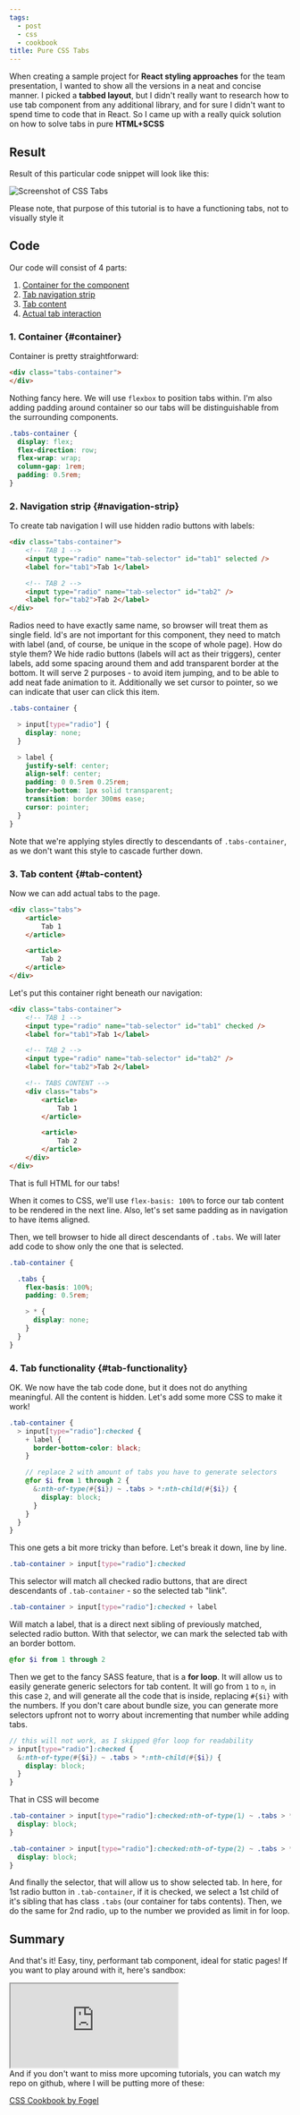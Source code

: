 ```yaml
---
tags:
  - post
  - css
  - cookbook
title: Pure CSS Tabs
---
```


When creating a sample project for **React styling approaches** for the team presentation, I wanted to show all the versions in a neat and concise manner. I picked a **tabbed layout**, but I didn't really want to research how to use tab component from any additional library, and for sure I didn't want to spend time to code that in React. So I came up with a really quick solution on how to solve tabs in pure **HTML+SCSS**

## Result

Result of this particular code snippet will look like this:

![Screenshot of CSS Tabs](/images/css-tabs/tabs.png)

Please note, that purpose of this tutorial is to have a functioning tabs, not to visually style it

## Code

Our code will consist of 4 parts:
1. [Container for the component](#container)
2. [Tab navigation strip](#navigation-strip)
3. [Tab content](#tab-content)
4. [Actual tab interaction](#tab-functionality)

### 1. Container {#container}

Container is pretty straightforward:

```html
<div class="tabs-container">
</div>
```

Nothing fancy here. We will use `flexbox` to position tabs within. I'm also adding padding around container so our tabs will be distinguishable from the surrounding components.

```scss
.tabs-container {
  display: flex;
  flex-direction: row;
  flex-wrap: wrap;
  column-gap: 1rem;
  padding: 0.5rem;
}
```

### 2. Navigation strip {#navigation-strip}

To create tab navigation I will use hidden radio buttons with labels:

```html
<div class="tabs-container">
    <!-- TAB 1 -->
    <input type="radio" name="tab-selector" id="tab1" selected />
    <label for="tab1">Tab 1</label>

    <!-- TAB 2 -->
    <input type="radio" name="tab-selector" id="tab2" />
    <label for="tab2">Tab 2</label>
</div>
```

Radios need to have exactly same name, so browser will treat them as single field. Id's are not important for this component, they need to match with label (and, of course, be unique in the scope of whole page). How do style them? We hide radio buttons (labels will act as their triggers), center labels, add some spacing around them and add transparent border at the bottom. It will serve 2 purposes - to avoid item jumping, and to be able to add neat fade animation to it. Additionally we set cursor to pointer, so we can indicate that user can click this item.

```scss
.tabs-container {

  > input[type="radio"] {
    display: none;
  }

  > label {
    justify-self: center;
    align-self: center;
    padding: 0 0.5rem 0.25rem;
    border-bottom: 1px solid transparent;
    transition: border 300ms ease;
    cursor: pointer;
  }
}
```

Note that we're applying styles directly to descendants of `.tabs-container`, as we don't want this style to cascade further down.

### 3. Tab content {#tab-content}

Now we can add actual tabs to the page.

```html
<div class="tabs">
    <article>
        Tab 1
    </article>

    <article>
        Tab 2
    </article>
</div>
```

Let's put this container right beneath our navigation:

```html
<div class="tabs-container">
    <!-- TAB 1 -->
    <input type="radio" name="tab-selector" id="tab1" checked />
    <label for="tab1">Tab 1</label>

    <!-- TAB 2 -->
    <input type="radio" name="tab-selector" id="tab2" />
    <label for="tab2">Tab 2</label>

    <!-- TABS CONTENT -->
    <div class="tabs">
        <article>
            Tab 1
        </article>

        <article>
            Tab 2
        </article>
    </div>
</div>
```

That is full HTML for our tabs!

When it comes to CSS, we'll use `flex-basis: 100%` to force our tab content to be rendered in the next line. Also, let's set same padding as in navigation to have items aligned.

Then, we tell browser to hide all direct descendants of `.tabs`. We will later add code to show only the one that is selected.

```scss
.tab-container {

  .tabs {
    flex-basis: 100%;
    padding: 0.5rem;

    > * {
      display: none;
    }
  }
}
```

### 4. Tab functionality {#tab-functionality}

OK. We now have the tab code done, but it does not do anything meaningful. All the content is hidden. Let's add some more CSS to make it work!

```scss
.tab-container {
  > input[type="radio"]:checked {
    + label {
      border-bottom-color: black;
    }

    // replace 2 with amount of tabs you have to generate selectors
    @for $i from 1 through 2 {
      &:nth-of-type(#{$i}) ~ .tabs > *:nth-child(#{$i}) {
        display: block;
      }
    }
  }
}
```

This one gets a bit more tricky than before. Let's break it down, line by line.

```scss
.tab-container > input[type="radio"]:checked
```

This selector will match all checked radio buttons, that are direct descendants of `.tab-container` - so the selected tab "link".

```scss
.tab-container > input[type="radio"]:checked + label
```

Will match a label, that is a direct next sibling of previously matched, selected radio button. With that selector, we can mark the selected tab with an border bottom.

```scss
@for $i from 1 through 2
```

Then we get to the fancy SASS feature, that is a **for loop**. It will allow us to easily generate generic selectors for tab content. It will go from `1` to `n`, in this case `2`, and will generate all the code that is inside, replacing `#{$i}` with the numbers. If you don't care about bundle size, you can generate more selectors upfront not to worry about incrementing that number while adding tabs.

```scss
// this will not work, as I skipped @for loop for readability
> input[type="radio"]:checked {
  &:nth-of-type(#{$i}) ~ .tabs > *:nth-child(#{$i}) {
    display: block;
  }
}
```

That in CSS will become

```css
.tab-container > input[type="radio"]:checked:nth-of-type(1) ~ .tabs > *:nth-child(1) {
  display: block;
}

.tab-container > input[type="radio"]:checked:nth-of-type(2) ~ .tabs > *:nth-child(2) {
  display: block;
}
```

And finally the selector, that will allow us to show selected tab. In here, for 1st radio button in `.tab-container`, if it is checked, we select a 1st child of it's sibling that has class `.tabs` (our container for tabs contents). Then, we do the same for 2nd radio, up to the number we provided as limit in for loop.

## Summary

And that's it! Easy, tiny, performant tab component, ideal for static pages! If you want to play around with it, here's sandbox:
<div class="code">
<iframe src="https://codesandbox.io/embed/css-tabs-vi2w8x?fontsize=14&hidenavigation=1&module=%2Fstyle.scss&theme=dark"
     title="css-tabs"
     allow="accelerometer; ambient-light-sensor; camera; encrypted-media; geolocation; gyroscope; hid; microphone; midi; payment; usb; vr; xr-spatial-tracking"
     sandbox="allow-forms allow-modals allow-popups allow-presentation allow-same-origin allow-scripts"
   ></iframe>
</div>
   And if you don't want to miss more upcoming tutorials, you can watch my repo on github, where I will be putting more of these:

   [CSS Cookbook by Fogel](https://github.com/fogelek/css-cookbook)